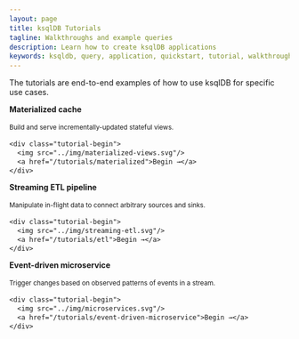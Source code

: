 ```yaml
---
layout: page
title: ksqlDB Tutorials
tagline: Walkthroughs and example queries
description: Learn how to create ksqlDB applications 
keywords: ksqldb, query, application, quickstart, tutorial, walkthrough, how to
---
```


The tutorials are end-to-end examples of how to use ksqlDB for specific use cases.

<div class="cards">
  <div class="card tutorial">
    <strong>Materialized cache</strong>
    <p class="card-body"><small>Build and serve incrementally-updated stateful views.</small></p>

    <div class="tutorial-begin">
      <img src="../img/materialized-views.svg"/>
      <a href="/tutorials/materialized">Begin →</a>
    </div>
  </div>

  <div class="card tutorial">
    <strong>Streaming ETL pipeline</strong>
    <p class="card-body"><small>Manipulate in-flight data to connect arbitrary sources and sinks.</small></p>

    <div class="tutorial-begin">
      <img src="../img/streaming-etl.svg"/>
      <a href="/tutorials/etl">Begin →</a>
    </div>
  </div>

  <div class="card tutorial">
    <strong>Event-driven microservice</strong>
    <p class="card-body"><small>Trigger changes based on observed patterns of events in a stream.</small></p>

    <div class="tutorial-begin">
      <img src="../img/microservices.svg"/>
      <a href="/tutorials/event-driven-microservice">Begin →</a>
    </div>
  </div>
</div>
